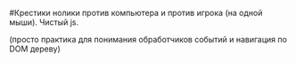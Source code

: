 #Крестики нолики против компьютера и против игрока (на одной мыши). Чистый js.

(просто практика для понимания обработчиков событий и навигация по DOM дереву)

